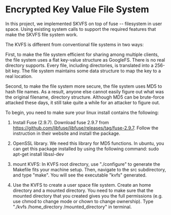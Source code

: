 # Encrypted Key Value File System
In this project, we implemented SKVFS on top of fuse -- filesystem in user space. Using existing system calls to support the required features that make the SKVFS file system work.

The KVFS is different from conventional file systems in two ways:

First, to make the file system efficient for sharing among multiple clients, the file system uses a flat key-value structure as GoogleFS. There is no real directory supports. Every file, including directories, is translated into a 256-bit key. The file system maintains some data structure to map the key to a real location.

Second, to make the file system more secure, the file system uses MD5 to hash file names. As a result, anyone else cannot easily figure out what was the original filename, directory structure. Although MD5 can be brute-force attacked these days, it still take quite a while for an attacker to figure out. 

To begin, you need to make sure your linux install contains the following:

1. Install Fuse (2.9.7). 
Download fuse 2.9.7 from https://github.com/libfuse/libfuse/releases/tag/fuse-2.9.7. Follow the instruction in their website and install the package.

2. OpenSSL library. We need this library for MD5 functions. In ubuntu, you can get this package installed by using the following command:
sudo apt-get install libssl-dev

3. mount KVFS: 
In KVFS root directory, use "./configure" to generate the Makefile fits your machine setup. Then, navigate to the src subdirectory, and type "make". You will see the executable "kvfs" generated.

4. Use the KVFS to create a user space file system. 
Create an home directory and a mounted directory.
You need to make sure that the mounted directory that you created gives you the full permissions (e.g. use chmod to change mode or chown to change ownership). 
Type "./kvfs /home_directory /mounted_directory" in terminal.
